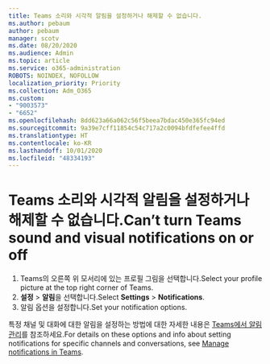 ```yaml
---
title: Teams 소리와 시각적 알림을 설정하거나 해제할 수 없습니다.
ms.author: pebaum
author: pebaum
manager: scotv
ms.date: 08/20/2020
ms.audience: Admin
ms.topic: article
ms.service: o365-administration
ROBOTS: NOINDEX, NOFOLLOW
localization_priority: Priority
ms.collection: Adm_O365
ms.custom:
- "9003573"
- "6652"
ms.openlocfilehash: 8dd623a66a062c56f5beea7bdac450e365fc94ed
ms.sourcegitcommit: 9a39e7cff11854c54c717a2c0094bfdfefee4ffd
ms.translationtype: HT
ms.contentlocale: ko-KR
ms.lasthandoff: 10/01/2020
ms.locfileid: "48334193"
---
```

# <a name="cant-turn-teams-sound-and-visual-notifications-on-or-off"></a><span data-ttu-id="91d6d-102">Teams 소리와 시각적 알림을 설정하거나 해제할 수 없습니다.</span><span class="sxs-lookup"><span data-stu-id="91d6d-102">Can’t turn Teams sound and visual notifications on or off</span></span>

1. <span data-ttu-id="91d6d-103">Teams의 오른쪽 위 모서리에 있는 프로필 그림을 선택합니다.</span><span class="sxs-lookup"><span data-stu-id="91d6d-103">Select your profile picture at the top right corner of Teams.</span></span>
2. <span data-ttu-id="91d6d-104">**설정** > **알림**을 선택합니다.</span><span class="sxs-lookup"><span data-stu-id="91d6d-104">Select  **Settings** > **Notifications**.</span></span>
3. <span data-ttu-id="91d6d-105">알림 옵션을 설정합니다.</span><span class="sxs-lookup"><span data-stu-id="91d6d-105">Set your notification options.</span></span>

<span data-ttu-id="91d6d-106">특정 채널 및 대화에 대한 알림을 설정하는 방법에 대한 자세한 내용은 [Teams에서 알림 관리](https://support.microsoft.com/office/manage-notifications-in-teams-1cc31834-5fe5-412b-8edb-43fecc78413d)를 참조하세요.</span><span class="sxs-lookup"><span data-stu-id="91d6d-106">For details on these options and info about setting notifications for specific channels and conversations, see  [Manage notifications in Teams](https://support.microsoft.com/office/manage-notifications-in-teams-1cc31834-5fe5-412b-8edb-43fecc78413d).</span></span>
